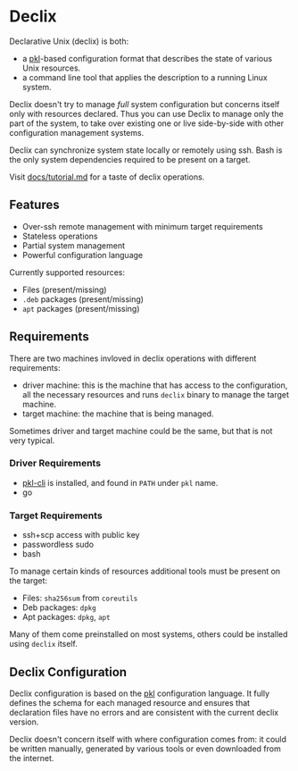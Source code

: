 # Declix

Declarative Unix (declix) is both:

- a [pkl](https://pkl-lang.org/)-based
  configuration format that describes the
  state of various Unix resources.
- a command line tool that applies the
  description to a running Linux system.

Declix doesn't try to manage _full_ system
configuration but concerns itself only with
resources declared. Thus you can use Declix
to manage only the part of the system, to
take over existing one or live side-by-side
with other configuration management systems.

Declix can synchronize system state locally
or remotely using ssh. Bash is the only
system dependencies required to be present
on a target.

Visit [docs/tutorial.md](docs/tutorial.md)
for a taste of declix operations.

## Features

- Over-ssh remote management with minimum
  target requirements
- Stateless operations
- Partial system management
- Powerful configuration language

Currently supported resources:

- Files (present/missing)
- `.deb` packages (present/missing)
- `apt` packages (present/missing)

## Requirements

There are two machines invloved in declix operations
with different requirements:

- driver machine: this is the machine that has access
  to the configuration, all the necessary resources
  and runs `declix` binary to manage the target machine.
- target machine: the machine that is being managed.

Sometimes driver and target machine could be the same,
but that is not very typical.

### Driver Requirements

- [pkl-cli](https://pkl-lang.org/main/current/pkl-cli/index.html#installation)
  is installed, and found in `PATH` under `pkl` name.
- go

### Target Requirements

- ssh+scp access with public key
- passwordless sudo
- bash

To manage certain kinds of resources additional tools
must be present on the target:

- Files: `sha256sum` from `coreutils`
- Deb packages: `dpkg`
- Apt packages: `dpkg`, `apt`

Many of them come preinstalled on most systems, others
could be installed using `declix` itself.

## Declix Configuration

Declix configuration is based on the
[pkl](https://pkl-lang.org/) configuration
language. It fully defines the schema for
each managed resource and ensures that declaration
files have no errors and are consistent with
the current declix version.

Declix doesn't concern itself with where
configuration comes from: it could be written
manually, generated by various tools or even
downloaded from the internet.


